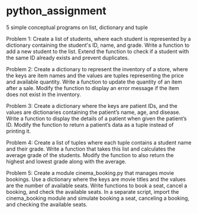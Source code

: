 # python_assignment
5 simple conceptual programs on list, dictionary and tuple


 Problem 1: Create a list of students, where each student is represented by a dictionary 
containing the student's ID, name, and grade. Write a function to add a new student to the list. 
Extend the function to check if a student with the same ID already exists and prevent duplicates. 


Problem 2: Create a dictionary to represent the inventory of a store, where the keys are item 
names and the values are tuples representing the price and available quantity. Write a function to 
update the quantity of an item after a sale. Modify the function to display an error message if the 
item does not exist in the inventory. 


Problem 3: Create a dictionary where the keys are patient IDs, and the values are dictionaries 
containing the patient’s name, age, and disease. Write a function to display the details of a 
patient when given the patient’s ID. Modify the function to return a patient’s data as a tuple 
instead of printing it. 


Problem 4: Create a list of tuples where each tuple contains a student name and their grade. 
Write a function that takes this list and calculates the average grade of the students. Modify the 
function to also return the highest and lowest grade along with the average. 


Problem 5: Create a module cinema_booking.py that manages movie bookings. Use a dictionary 
where the keys are movie titles and the values are the number of available seats. Write functions 
to book a seat, cancel a booking, and check the available seats. In a separate script, import the 
cinema_booking module and simulate booking a seat, canceling a booking, and checking the 
available seats.
